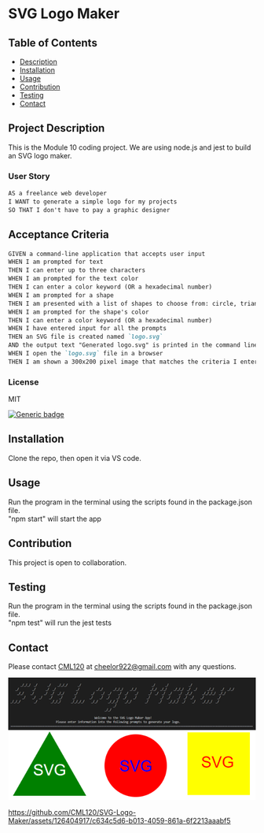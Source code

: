 
  
  # SVG Logo Maker

  ## Table of Contents
  - [Description](#project-description)
  - [Installation](#installation)
  - [Usage](#usage)
  - [Contribution](#contribution)
  - [Testing](#testing)
  - [Contact](#contact)


  ## Project Description
  This is the Module 10 coding project. We are using node.js and jest to build an SVG logo maker.

  ### User Story

```md
AS a freelance web developer
I WANT to generate a simple logo for my projects
SO THAT I don't have to pay a graphic designer
```

## Acceptance Criteria

```md
GIVEN a command-line application that accepts user input
WHEN I am prompted for text
THEN I can enter up to three characters
WHEN I am prompted for the text color
THEN I can enter a color keyword (OR a hexadecimal number)
WHEN I am prompted for a shape
THEN I am presented with a list of shapes to choose from: circle, triangle, and square
WHEN I am prompted for the shape's color
THEN I can enter a color keyword (OR a hexadecimal number)
WHEN I have entered input for all the prompts
THEN an SVG file is created named `logo.svg`
AND the output text "Generated logo.svg" is printed in the command line
WHEN I open the `logo.svg` file in a browser
THEN I am shown a 300x200 pixel image that matches the criteria I entered
```

  ### License 
  MIT
  
  [![Generic badge](https://img.shields.io/badge/License-MIT-green.svg)](https://choosealicense.com/licenses/mit/.)
  
   

  
  ## Installation 
  Clone the repo, then open it via VS code.


  ## Usage 
  Run the program in the terminal using the scripts found in the package.json file.  
  "npm start" will start the app



  ## Contribution
  This project is open to collaboration.


  ## Testing
  Run the program in the terminal using the scripts found in the package.json file.  
  "npm test" will run the jest tests

  
  ## Contact
  Please contact [CML120](https://github.com/CML120) at cheelor922@gmail.com with any questions.

![Alt text](image.png)

https://github.com/CML120/SVG-Logo-Maker/assets/126404917/c634c5d6-b013-4059-861a-6f2213aaabf5

